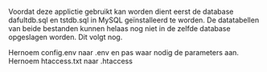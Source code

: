 Voordat deze applictie gebruikt kan worden dient eerst de database dafultdb.sql en tstdb.sql in MySQL geïnstalleerd te worden. De datatabellen van beide bestanden kunnen helaas nog niet in de zelfde database opgeslagen worden. Dit volgt nog. 

Hernoem config.env naar .env en pas waar nodig de parameters aan.
Hernoem htaccess.txt naar .htaccess
